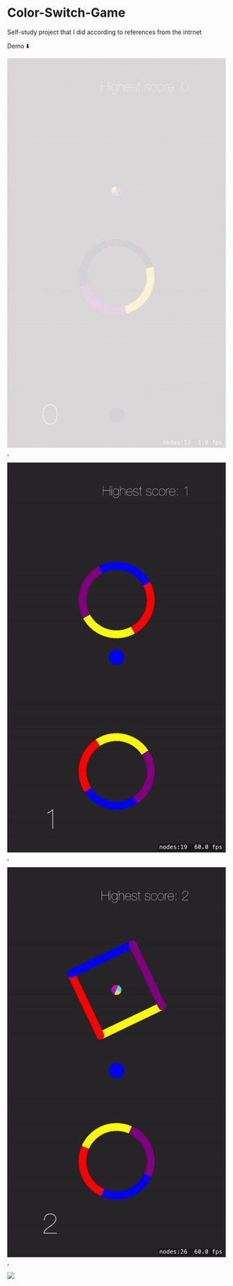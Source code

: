 # Color-Switch-Game
Self-study project that I did according to references from the intrnet

Demo ⬇️


<img src="https://github.com/Nephilim433/Color-Switch-Game/blob/master/demo/1.gif"/>,


<img src="https://github.com/Nephilim433/Color-Switch-Game/blob/master/demo/2.gif"/>,



<img src="https://github.com/Nephilim433/Color-Switch-Game/blob/master/demo/3.gif"/>,


<img src="https://github.com/Nephilim433/Color-Switch-Game/blob/master/demo/4.gif"/>



